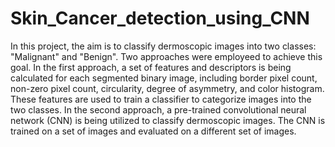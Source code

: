 # Skin_Cancer_detection_using_CNN
   In this project, the aim is to classify dermoscopic images into two classes: "Malignant" and "Benign". Two approaches were employeed 
to achieve this goal. In the first approach, a set of features and descriptors is being calculated for each segmented binary image, 
including border pixel count, non-zero pixel count, circularity, degree of asymmetry, and color histogram. These features are used to train a 
classifier to categorize images into the two classes.
In the second approach, a pre-trained convolutional neural network (CNN) is being utilized to classify dermoscopic images. 
The CNN is trained on a set of images and evaluated on a different set of images. 


